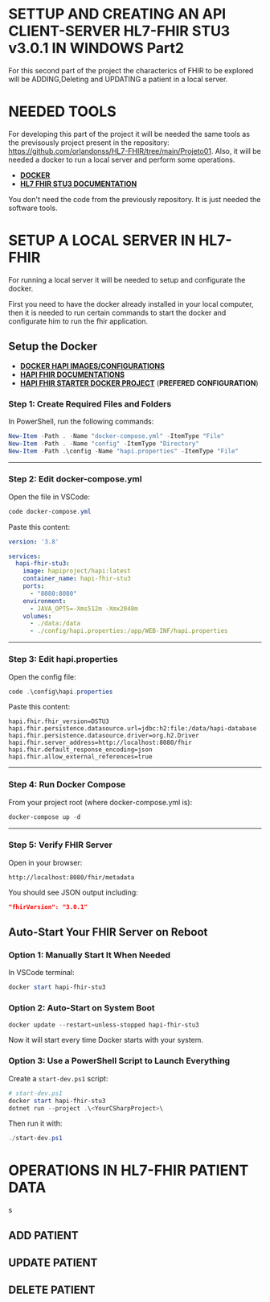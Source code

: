 # SETTUP AND CREATING AN API CLIENT-SERVER HL7-FHIR STU3 v3.0.1 IN WINDOWS Part2

For this second part of the project the characterics of FHIR to be explored will be ADDING,Deleting and UPDATING
a patient in a local server.

# NEEDED TOOLS

For developing this part of the project it will be needed the same tools as the previsously project present in the repository: https://github.com/orlandonss/HL7-FHIR/tree/main/Projeto01.
Also, it will be needed a docker to run a local server and perform some operations.

- [**DOCKER**](https://www.docker.com)
- [**HL7 FHIR  STU3 DOCUMENTATION**](https://hl7.org/fhir/STU3/)

You don't need the code from the previously repository. It is just needed the software tools.

# SETUP A LOCAL SERVER IN HL7-FHIR

For running a local server it will be needed to setup and configurate the docker.

First you need to have the docker already installed in your local computer, then it is needed to run certain commands to start the docker and configurate him  to run the fhir application.

## Setup the Docker

- [**DOCKER HAPI IMAGES/CONFIGURATIONS**](https://github.com/hapifhir/hapi-fhir-jpaserver-starter)
- [**HAPI FHIR DOCUMENTATIONS**](https://hapifhir.io/)
- [**HAPI FHIR STARTER DOCKER PROJECT**](https://hub.docker.com/r/hapiproject/hapi) (**PREFERED CONFIGURATION**)

### Step 1: Create Required Files and Folders

In PowerShell, run the following commands:

```powershell
New-Item -Path . -Name "docker-compose.yml" -ItemType "File"
New-Item -Path . -Name "config" -ItemType "Directory"
New-Item -Path .\config -Name "hapi.properties" -ItemType "File"
```

---

### Step 2: Edit docker-compose.yml

Open the file in VSCode:

```powershell
code docker-compose.yml
```

Paste this content:

```yaml
version: '3.8'

services:
  hapi-fhir-stu3:
    image: hapiproject/hapi:latest
    container_name: hapi-fhir-stu3
    ports:
      - "8080:8080"
    environment:
      - JAVA_OPTS=-Xms512m -Xmx2048m
    volumes:
      - ./data:/data
      - ./config/hapi.properties:/app/WEB-INF/hapi.properties
```

---

### Step 3: Edit hapi.properties

Open the config file:

```powershell
code .\config\hapi.properties
```

Paste this content:

```properties
hapi.fhir.fhir_version=DSTU3
hapi.fhir.persistence.datasource.url=jdbc:h2:file:/data/hapi-database
hapi.fhir.persistence.datasource.driver=org.h2.Driver
hapi.fhir.server_address=http://localhost:8080/fhir
hapi.fhir.default_response_encoding=json
hapi.fhir.allow_external_references=true
```

---

### Step 4: Run Docker Compose

From your project root (where docker-compose.yml is):

```powershell
docker-compose up -d
```

---

### Step 5: Verify FHIR Server

Open in your browser:

```
http://localhost:8080/fhir/metadata
```

You should see JSON output including:

```json
"fhirVersion": "3.0.1"
```

## Auto-Start Your FHIR Server on Reboot

### Option 1: Manually Start It When Needed

In VSCode terminal:

```powershell
docker start hapi-fhir-stu3
```

### Option 2: Auto-Start on System Boot

```powershell
docker update --restart=unless-stopped hapi-fhir-stu3
```

Now it will start every time Docker starts with your system.

### Option 3: Use a PowerShell Script to Launch Everything

Create a `start-dev.ps1` script:

```powershell
# start-dev.ps1
docker start hapi-fhir-stu3
dotnet run --project .\<YourCSharpProject>\
```

Then run it with:

```powershell
./start-dev.ps1
```

# OPERATIONS IN HL7-FHIR PATIENT DATA


s
## ADD PATIENT

## UPDATE PATIENT

## DELETE PATIENT

